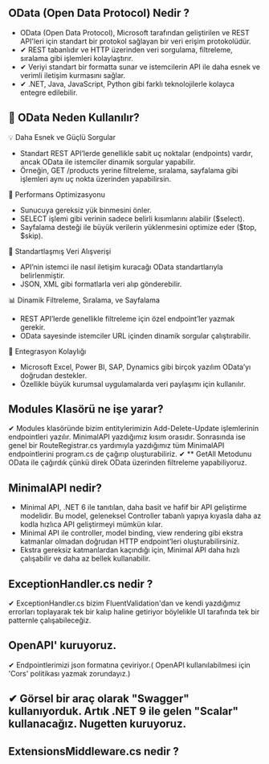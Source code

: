 ﻿## OData (Open Data Protocol) Nedir ?
- OData (Open Data Protocol), Microsoft tarafından geliştirilen ve REST API'leri için standart bir protokol sağlayan bir veri erişim protokolüdür.
- ✔ REST tabanlıdır ve HTTP üzerinden veri sorgulama, filtreleme, sıralama gibi işlemleri kolaylaştırır.
- ✔ Veriyi standart bir formatta sunar ve istemcilerin API ile daha esnek ve verimli iletişim kurmasını sağlar.
- ✔ .NET, Java, JavaScript, Python gibi farklı teknolojilerle kolayca entegre edilebilir.

## 🔹 OData Neden Kullanılır?
💡 Daha Esnek ve Güçlü Sorgular
- Standart REST API’lerde genellikle sabit uç noktalar (endpoints) vardır, ancak OData ile istemciler dinamik sorgular yapabilir.
- Örneğin, GET /products yerine filtreleme, sıralama, sayfalama gibi işlemleri aynı uç nokta üzerinden yapabilirsin.

🚀 Performans Optimizasyonu
- Sunucuya gereksiz yük binmesini önler.
- SELECT işlemi gibi verinin sadece belirli kısımlarını alabilir ($select).
- Sayfalama desteği ile büyük verilerin yüklenmesini optimize eder ($top, $skip).

🔄 Standartlaşmış Veri Alışverişi
- API’nin istemci ile nasıl iletişim kuracağı OData standartlarıyla belirlenmiştir.
- JSON, XML gibi formatlarla veri alıp gönderebilir.

📊 Dinamik Filtreleme, Sıralama, ve Sayfalama
- REST API’lerde genellikle filtreleme için özel endpoint’ler yazmak gerekir.
- OData sayesinde istemciler URL içinden dinamik sorgular çalıştırabilir.

🔌 Entegrasyon Kolaylığı
- Microsoft Excel, Power BI, SAP, Dynamics gibi birçok yazılım OData’yı doğrudan destekler.
- Özellikle büyük kurumsal uygulamalarda veri paylaşımı için kullanılır.

## Modules Klasörü ne işe yarar? 
✔ Modules klasöründe bizim entitylerimizin Add-Delete-Update işlemlerinin endpointleri yazılır. MinimalAPI yazdığımız kısım orasıdır. Sonrasında ise genel bir RouteRegistrar.cs yardımıyla yazdığımız tüm MinimalAPI endpointlerini program.cs de çağırıp oluşturabiliriz.
✔ ** GetAll Metodunu OData ile çağırdık çünkü direk OData üzerinden filtreleme yapabiliyoruz.

## MinimalAPI nedir?
- Minimal API, .NET 6 ile tanıtılan, daha basit ve hafif bir API geliştirme modelidir. Bu model, geleneksel Controller tabanlı yapıya kıyasla daha az kodla hızlıca API geliştirmeyi mümkün kılar.
- Minimal API ile  controller, model binding, view rendering gibi ekstra katmanlar olmadan doğrudan HTTP endpoint’leri oluşturabilirsiniz.
- Ekstra gereksiz katmanlardan kaçındığı için, Minimal API daha hızlı çalışabilir ve daha az bellek kullanabilir.

## ExceptionHandler.cs nedir ?
✔ ExceptionHandler.cs bizim FluentValidation'dan ve kendi yazdığımız errorları toplayarak tek bir kalıp haline getiriyor böylelikle UI tarafında tek bir patternle çalışabileceğiz. 

## OpenAPI' kuruyoruz. 
✔ Endpointlerimizi json formatına çeviriyor.( OpenAPI kullanılabilmesi için 'Cors' politikası yazmak zorundayız.)

## ✔ Görsel bir araç olarak "Swagger" kullanıyorduk. Artık .NET 9 ile gelen "Scalar" kullanacağız. Nugetten kuruyoruz.

## ExtensionsMiddleware.cs nedir ?

